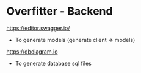 # Overfitter - Backend

https://editor.swagger.io/

-   To generate models (generate client => models)

https://dbdiagram.io

-   To generate database sql files
